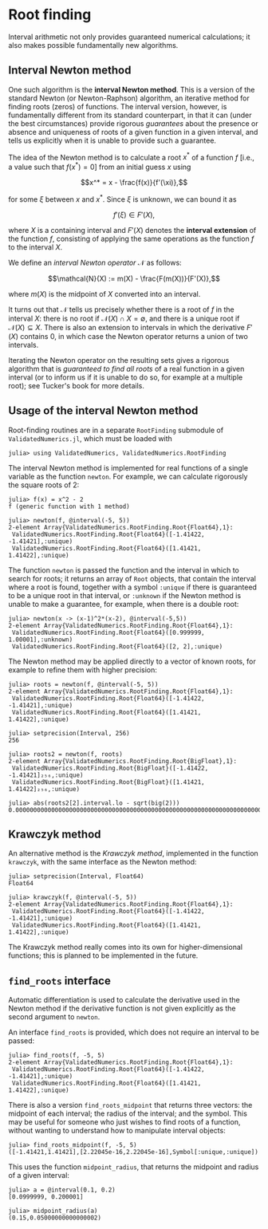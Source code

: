 # Root finding

Interval arithmetic not only provides guaranteed numerical calculations; it also
makes possible fundamentally new algorithms.

## Interval Newton method
One such algorithm is the **interval Newton method**. This is a version of the
standard Newton (or Newton-Raphson) algorithm, an iterative method for finding
roots (zeros) of functions.
The interval version, however, is fundamentally different from its standard
counterpart, in that it can (under the best circumstances) provide rigorous
*guarantees* about the presence or absence and uniqueness of roots of a given
function in a given interval, and tells us explicitly when it is unable to
provide such a guarantee.

The idea of the Newton method is to calculate a root $x^\ast$ of a function
$f$ [i.e., a value such that $f(x^*) = 0$] from an initial guess $x$ using

```math
x^* = x - \frac{f(x)}{f'(\xi)},
```

for some $\xi$ between $x$ and $x^*$. Since $\xi$ is unknown, we can bound it as

```math
f'(\xi) \in F'(X),
```

where $X$ is a containing interval and $F'(X)$ denotes the **interval extension**
of the function $f$, consisting of applying the same operations as the function
$f$ to the interval $X$.

We define an *interval Newton operator* $\mathcal{N}$ as follows:

```math
\mathcal{N}(X) := m(X) - \frac{F(m(X))}{F'(X)},
```

where $m(X)$  is the midpoint of $X$ converted into an interval.

It turns out that $\mathcal{N}$ tells us precisely whether there is a root of $f$ in
the interval $X$: there is no root if $\mathcal{N}(X) \cap X = \emptyset$, and there is
a unique root if $\mathcal{N}(X) \subseteq X$.
There is also an extension to intervals in which the derivative $F'(X)$ contains $0$,
in which case the Newton operator returns a union of two intervals.

Iterating the Newton operator on the resulting sets gives a rigorous algorithm
that is *guaranteed to find all roots* of a
real function in a given interval (or to inform us if it is unable to do so,
for example at a multiple root); see Tucker's book for more details.

## Usage of the interval Newton method

Root-finding routines are in a separate `RootFinding` submodule of `ValidatedNumerics.jl`,
which must be loaded with
```jldoctest rootfinding
julia> using ValidatedNumerics, ValidatedNumerics.RootFinding

```

The interval Newton method is implemented for real functions of a single
variable as the function `newton`. For example, we can calculate rigorously the square roots of 2:

```jldoctest rootfinding
julia> f(x) = x^2 - 2
f (generic function with 1 method)

julia> newton(f, @interval(-5, 5))
2-element Array{ValidatedNumerics.RootFinding.Root{Float64},1}:
 ValidatedNumerics.RootFinding.Root{Float64}([-1.41422, -1.41421],:unique)
 ValidatedNumerics.RootFinding.Root{Float64}([1.41421, 1.41422],:unique)  

```
The function `newton`  is passed the function and the interval in which to search for roots;
it returns an array of `Root` objects, that contain the interval where a root is found,
together with a symbol `:unique` if there is guaranteed to be a unique root in that
interval, or `:unknown` if the Newton method is unable to make a guarantee, for example,
when there is a double root:

```jldoctest rootfinding
julia> newton(x -> (x-1)^2*(x-2), @interval(-5,5))
2-element Array{ValidatedNumerics.RootFinding.Root{Float64},1}:
 ValidatedNumerics.RootFinding.Root{Float64}([0.999999, 1.00001],:unknown)
 ValidatedNumerics.RootFinding.Root{Float64}([2, 2],:unique)              

```

The Newton method may be applied directly to a vector of known roots,
for example to refine them with higher precision:
```jldoctest rootfinding
julia> roots = newton(f, @interval(-5, 5))
2-element Array{ValidatedNumerics.RootFinding.Root{Float64},1}:
 ValidatedNumerics.RootFinding.Root{Float64}([-1.41422, -1.41421],:unique)
 ValidatedNumerics.RootFinding.Root{Float64}([1.41421, 1.41422],:unique)  

julia> setprecision(Interval, 256)
256

julia> roots2 = newton(f, roots)
2-element Array{ValidatedNumerics.RootFinding.Root{BigFloat},1}:
 ValidatedNumerics.RootFinding.Root{BigFloat}([-1.41422, -1.41421]₂₅₆,:unique)
 ValidatedNumerics.RootFinding.Root{BigFloat}([1.41421, 1.41422]₂₅₆,:unique)  

julia> abs(roots2[2].interval.lo - sqrt(big(2)))
0.000000000000000000000000000000000000000000000000000000000000000000000000000000

```

## Krawczyk method

An alternative method is the *Krawczyk method*, implemented in the function
`krawczyk`, with the same interface as the Newton method:
```jldoctest rootfinding
julia> setprecision(Interval, Float64)
Float64

julia> krawczyk(f, @interval(-5, 5))
2-element Array{ValidatedNumerics.RootFinding.Root{Float64},1}:
 ValidatedNumerics.RootFinding.Root{Float64}([-1.41422, -1.41421],:unique)
 ValidatedNumerics.RootFinding.Root{Float64}([1.41421, 1.41422],:unique)  

```

The Krawczyk method really comes into its own for higher-dimensional functions;
this is planned to be implemented in the future.


## `find_roots` interface
Automatic differentiation is used to calculate the derivative used in the Newton method
if the derivative function is not given explicitly as the second argument to `newton`.

An interface `find_roots` is provided, which does not require an interval to be passed:
```
julia> find_roots(f, -5, 5)
2-element Array{ValidatedNumerics.RootFinding.Root{Float64},1}:
 ValidatedNumerics.RootFinding.Root{Float64}([-1.41422, -1.41421],:unique)
 ValidatedNumerics.RootFinding.Root{Float64}([1.41421, 1.41422],:unique)  

```


There is also a version `find_roots_midpoint` that returns three vectors:
the midpoint of each interval; the radius of the interval; and the symbol.
This may be useful for someone who just wishes to find roots of a function,
without wanting to understand how to manipulate interval objects:
```jldoctest rootfinding
julia> find_roots_midpoint(f, -5, 5)
([-1.41421,1.41421],[2.22045e-16,2.22045e-16],Symbol[:unique,:unique])

```

This uses the function `midpoint_radius`, that returns the midpoint and radius
of a given interval:
```jldoctest rootfinding
julia> a = @interval(0.1, 0.2)
[0.0999999, 0.200001]

julia> midpoint_radius(a)
(0.15,0.05000000000000002)

```
